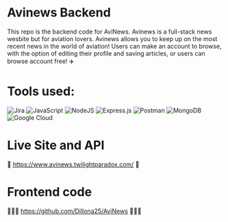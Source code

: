 # Avinews Backend

This repo is the backend code for AviNews. Avinews is a full-stack news wesbite but for aviation lovers. Avinews allows you to keep up on the most recent news in the world of aviation! Users can make an account to browse, with the option of editing their profile and saving articles, or users can browse account free! ✈️

# Tools used:

![Jira](https://img.shields.io/badge/jira-%230A0FFF.svg?style=for-the-badge&logo=jira&logoColor=white)
![JavaScript](https://img.shields.io/badge/javascript-%23323330.svg?style=for-the-badge&logo=javascript&logoColor=%23F7DF1E)
![NodeJS](https://img.shields.io/badge/node.js-6DA55F?style=for-the-badge&logo=node.js&logoColor=white)
![Express.js](https://img.shields.io/badge/express.js-%23404d59.svg?style=for-the-badge&logo=express&logoColor=%2361DAFB)
![Postman](https://img.shields.io/badge/Postman-FF6C37?style=for-the-badge&logo=postman&logoColor=white)
![MongoDB](https://img.shields.io/badge/MongoDB-%234ea94b.svg?style=for-the-badge&logo=mongodb&logoColor=white)
![Google Cloud](https://img.shields.io/badge/GoogleCloud-%234285F4.svg?style=for-the-badge&logo=google-cloud&logoColor=white)

# Live Site and API

🚀 https://www.avinews.twilightparadox.com/ 🚀

# Frontend code

🧑🏼‍💻 https://github.com/Dillona25/AviNews 🧑🏼‍💻

